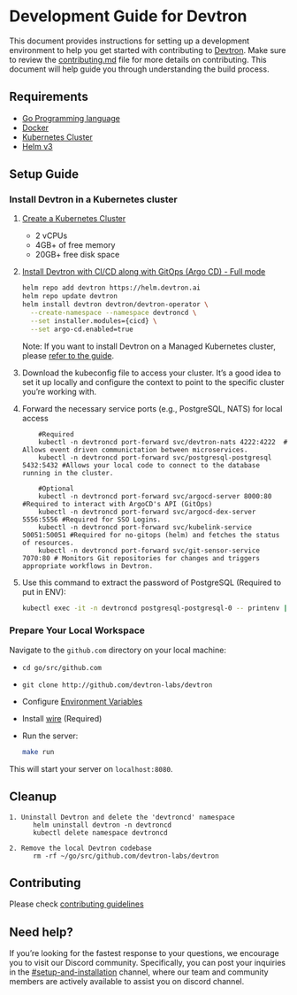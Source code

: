 # Development Guide for Devtron

This document provides instructions for setting up a development environment to help you get started with contributing to [Devtron](github.com/devtron-labs/devtron). Make sure to review the [contributing.md](https://github.com/devtron-labs/devtron/blob/main/CONTRIBUTING.md) file for more details on contributing. This document will help guide you through understanding the build process.

## Requirements
- [Go Programming language](https://go.dev/)
- [Docker](https://www.docker.com/) 
- [Kubernetes Cluster](https://kubernetes.io/)
- [Helm v3](https://helm.sh/)

## Setup Guide

### Install Devtron in a Kubernetes cluster

1. [Create a Kubernetes Cluster](https://docs.devtron.ai/getting-started#create-a-kubernetes-cluster)
   - 2 vCPUs
   - 4GB+ of free memory
   - 20GB+ free disk space

2. [Install Devtron with CI/CD along with GitOps (Argo CD) - Full mode](https://docs.devtron.ai/install/install-devtron-with-cicd-with-gitops)

    ```bash
    helm repo add devtron https://helm.devtron.ai
    helm repo update devtron
    helm install devtron devtron/devtron-operator \
      --create-namespace --namespace devtroncd \
      --set installer.modules={cicd} \
      --set argo-cd.enabled=true
    ```

    Note: If you want to install Devtron on a Managed Kubernetes cluster, please [refer to the guide](https://docs.devtron.ai/install/demo-tutorials).

3. Download the kubeconfig file to access your cluster. It’s a good idea to set it up locally and configure the context to point to the specific cluster you’re working with.

4. Forward the necessary service ports (e.g., PostgreSQL, NATS) for local access
    
   ```
       #Required
       kubectl -n devtroncd port-forward svc/devtron-nats 4222:4222  # Allows event driven communictation between microservices.   
       kubectl -n devtroncd port-forward svc/postgresql-postgresql 5432:5432 #Allows your local code to connect to the database running in the cluster.
   
       #Optional
       kubectl -n devtroncd port-forward svc/argocd-server 8000:80 #Required to interact with ArgoCD's API (GitOps)
       kubectl -n devtroncd port-forward svc/argocd-dex-server 5556:5556 #Required for SSO Logins.
       kubectl -n devtroncd port-forward svc/kubelink-service 50051:50051 #Required for no-gitops (helm) and fetches the status of resources.
       kubectl -n devtroncd port-forward svc/git-sensor-service 7070:80 # Monitors Git repositories for changes and triggers appropriate workflows in Devtron.
   ```

5. Use this command to extract the password of PostgreSQL (Required to put in ENV):

    ```bash
    kubectl exec -it -n devtroncd postgresql-postgresql-0 -- printenv | grep POSTGRES_PASSWORD
    ```

### Prepare Your Local Workspace

Navigate to the `github.com` directory on your local machine:

- `cd go/src/github.com`
- `git clone http://github.com/devtron-labs/devtron`
- Configure [Environment Variables](https://github.com/devtron-labs/devtron/blob/main/scripts/dev-conf/envfile.env)
- Install [wire](ttps://github.com/google/wire) (Required)
- Run the server: 

    ```bash
    make run
    ```

This will start your server on `localhost:8080`.

## Cleanup

   ```
   1. Uninstall Devtron and delete the 'devtroncd' namespace
         helm uninstall devtron -n devtroncd
         kubectl delete namespace devtroncd 
         
   2. Remove the local Devtron codebase
         rm -rf ~/go/src/github.com/devtron-labs/devtron
   ```
## Contributing
Please check [contributing guidelines](https://github.com/devtron-labs/devtron/blob/main/CONTRIBUTING.md)

## Need help?

If you’re looking for the fastest response to your questions, we encourage you to visit our Discord community. Specifically, you can post your inquiries in the [#setup-and-installation](https://discord.com/channels/769482988882493450/801441246849007667) channel, where our team and community members are actively available to assist you on discord channel.



